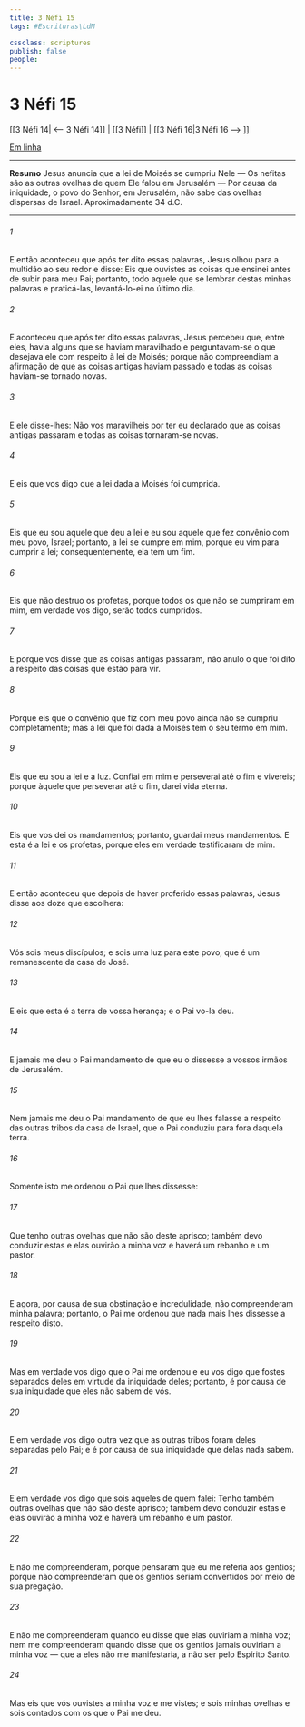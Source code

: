 ```yaml
---
title: 3 Néfi 15
tags: #Escrituras\LdM

cssclass: scriptures
publish: false
people:
---
```


# 3 Néfi 15
[[3 Néfi 14| <-- 3 Néfi 14]] | [[3 Néfi]] | [[3 Néfi 16|3 Néfi 16 --> ]]

[Em linha](https://churchofjesuschrist.org/study/scriptures/bofm/3-ne/15?lang=por)

---
__Resumo__
Jesus anuncia que a lei de Moisés se cumpriu Nele — Os nefitas são as outras ovelhas de quem Ele falou em Jerusalém — Por causa da iniquidade, o povo do Senhor, em Jerusalém, não sabe das ovelhas dispersas de Israel. Aproximadamente 34 d.C.

---
###### 1 
E então aconteceu que após ter dito essas palavras, Jesus olhou para a multidão ao seu redor e disse: Eis que ouvistes as coisas que ensinei antes de subir para meu Pai; portanto, todo aquele que se lembrar destas minhas palavras e praticá-las, levantá-lo-ei no último dia.

###### 2 
E aconteceu que após ter dito essas palavras, Jesus percebeu que, entre eles, havia alguns que se haviam maravilhado e perguntavam-se o que desejava ele com respeito à lei de Moisés; porque não compreendiam a afirmação de que as coisas antigas haviam passado e todas as coisas haviam-se tornado novas.

###### 3 
E ele disse-lhes: Não vos maravilheis por ter eu declarado que as coisas antigas passaram e todas as coisas tornaram-se novas.

###### 4 
E eis que vos digo que a lei dada a Moisés foi cumprida.

###### 5 
Eis que eu sou aquele que deu a lei e eu sou aquele que fez convênio com meu povo, Israel; portanto, a lei se cumpre em mim, porque eu vim para cumprir a lei; consequentemente, ela tem um fim.

###### 6 
Eis que não destruo os profetas, porque todos os que não se cumpriram em mim, em verdade vos digo, serão todos cumpridos.

###### 7 
E porque vos disse que as coisas antigas passaram, não anulo o que foi dito a respeito das coisas que estão para vir.

###### 8 
Porque eis que o convênio que fiz com meu povo ainda não se cumpriu completamente; mas a lei que foi dada a Moisés tem o seu termo em mim.

###### 9 
Eis que eu sou a lei e a luz. Confiai em mim e perseverai até o fim e vivereis; porque àquele que perseverar até o fim, darei vida eterna.

###### 10 
Eis que vos dei os mandamentos; portanto, guardai meus mandamentos. E esta é a lei e os profetas, porque eles em verdade testificaram de mim.

###### 11 
E então aconteceu que depois de haver proferido essas palavras, Jesus disse aos doze que escolhera:

###### 12 
Vós sois meus discípulos; e sois uma luz para este povo, que é um remanescente da casa de José.

###### 13 
E eis que esta é a terra de vossa herança; e o Pai vo-la deu.

###### 14 
E jamais me deu o Pai mandamento de que eu o dissesse a vossos irmãos de Jerusalém.

###### 15 
Nem jamais me deu o Pai mandamento de que eu lhes falasse a respeito das outras tribos da casa de Israel, que o Pai conduziu para fora daquela terra.

###### 16 
Somente isto me ordenou o Pai que lhes dissesse:

###### 17 
Que tenho outras ovelhas que não são deste aprisco; também devo conduzir estas e elas ouvirão a minha voz e haverá um rebanho e um pastor.

###### 18 
E agora, por causa de sua obstinação e incredulidade, não compreenderam minha palavra; portanto, o Pai me ordenou que nada mais lhes dissesse a respeito disto.

###### 19 
Mas em verdade vos digo que o Pai me ordenou e eu vos digo que fostes separados deles em virtude da iniquidade deles; portanto, é por causa de sua iniquidade que eles não sabem de vós.

###### 20 
E em verdade vos digo outra vez que as outras tribos foram deles separadas pelo Pai; e é por causa de sua iniquidade que delas nada sabem.

###### 21 
E em verdade vos digo que sois aqueles de quem falei: Tenho também outras ovelhas que não são deste aprisco; também devo conduzir estas e elas ouvirão a minha voz e haverá um rebanho e um pastor.

###### 22 
E não me compreenderam, porque pensaram que eu me referia aos gentios; porque não compreenderam que os gentios seriam convertidos por meio de sua pregação.

###### 23 
E não me compreenderam quando eu disse que elas ouviriam a minha voz; nem me compreenderam quando disse que os gentios jamais ouviriam a minha voz — que a eles não me manifestaria, a não ser pelo Espírito Santo.

###### 24 
Mas eis que vós ouvistes a minha voz e me vistes; e sois minhas ovelhas e sois contados com os que o Pai me deu.

